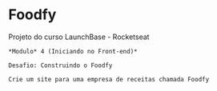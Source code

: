 # Foodfy
 Projeto do curso LaunchBase - Rocketseat

    *Modulo* 4 (Iniciando no Front-end)*

    Desafio: Construindo o Foodfy
    
    Crie um site para uma empresa de receitas chamada Foodfy
